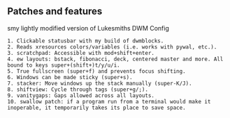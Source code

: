 
## Patches and features

smy lightly modified version of Lukesmiths DWM Config

    1. Clickable statusbar with my build of dwmblocks.
    2. Reads xresources colors/variables (i.e. works with pywal, etc.).
    3. scratchpad: Accessible with mod+shift+enter.
    4. ew layouts: bstack, fibonacci, deck, centered master and more. All bound to keys super+(shift+)t/y/u/i.
    5. True fullscreen (super+f) and prevents focus shifting.
    6. Windows can be made sticky (super+s).
    7. stacker: Move windows up the stack manually (super-K/J).
    8. shiftview: Cycle through tags (super+g/;).
    9. vanitygaps: Gaps allowed across all layouts.
    10. swallow patch: if a program run from a terminal would make it inoperable, it temporarily takes its place to save space.
